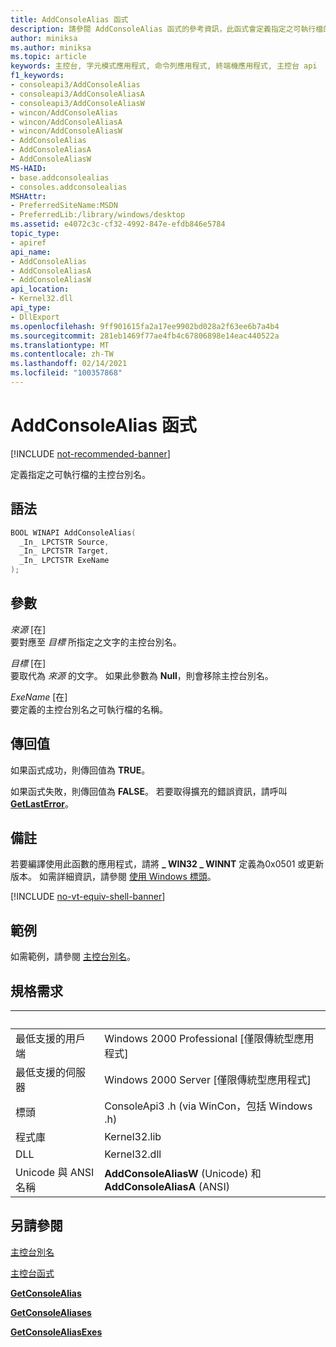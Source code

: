 ```yaml
---
title: AddConsoleAlias 函式
description: 請參閱 AddConsoleAlias 函式的參考資訊，此函式會定義指定之可執行檔的主控台別名。
author: miniksa
ms.author: miniksa
ms.topic: article
keywords: 主控台, 字元模式應用程式, 命令列應用程式, 終端機應用程式, 主控台 api
f1_keywords:
- consoleapi3/AddConsoleAlias
- consoleapi3/AddConsoleAliasA
- consoleapi3/AddConsoleAliasW
- wincon/AddConsoleAlias
- wincon/AddConsoleAliasA
- wincon/AddConsoleAliasW
- AddConsoleAlias
- AddConsoleAliasA
- AddConsoleAliasW
MS-HAID:
- base.addconsolealias
- consoles.addconsolealias
MSHAttr:
- PreferredSiteName:MSDN
- PreferredLib:/library/windows/desktop
ms.assetid: e4072c3c-cf32-4992-847e-efdb846e5784
topic_type:
- apiref
api_name:
- AddConsoleAlias
- AddConsoleAliasA
- AddConsoleAliasW
api_location:
- Kernel32.dll
api_type:
- DllExport
ms.openlocfilehash: 9ff901615fa2a17ee9902bd028a2f63ee6b7a4b4
ms.sourcegitcommit: 281eb1469f77ae4fb4c67806898e14eac440522a
ms.translationtype: MT
ms.contentlocale: zh-TW
ms.lasthandoff: 02/14/2021
ms.locfileid: "100357868"
---
```

# <a name="addconsolealias-function"></a>AddConsoleAlias 函式

[!INCLUDE [not-recommended-banner](./includes/not-recommended-banner.md)]

定義指定之可執行檔的主控台別名。

## <a name="syntax"></a>語法

```C
BOOL WINAPI AddConsoleAlias(
  _In_ LPCTSTR Source,
  _In_ LPCTSTR Target,
  _In_ LPCTSTR ExeName
);
```

## <a name="parameters"></a>參數

*來源* \[在\]  
要對應至 *目標* 所指定之文字的主控台別名。

*目標* \[在\]  
要取代為 *來源* 的文字。 如果此參數為 **Null**，則會移除主控台別名。

*ExeName* \[在\]  
要定義的主控台別名之可執行檔的名稱。

## <a name="return-value"></a>傳回值

如果函式成功，則傳回值為 **TRUE**。

如果函式失敗，則傳回值為 **FALSE**。 若要取得擴充的錯誤資訊，請呼叫 [**GetLastError**](/windows/win32/api/errhandlingapi/nf-errhandlingapi-getlasterror)。

## <a name="remarks"></a>備註

若要編譯使用此函數的應用程式，請將 **\_ WIN32 \_ WINNT** 定義為0x0501 或更新版本。 如需詳細資訊，請參閱 [使用 Windows 標頭](/windows/win32/winprog/using-the-windows-headers)。

[!INCLUDE [no-vt-equiv-shell-banner](./includes/no-vt-equiv-shell-banner.md)]

## <a name="examples"></a>範例

如需範例，請參閱 [主控台別名](console-aliases.md)。

## <a name="requirements"></a>規格需求

| &nbsp; | &nbsp; |
|-|-|
| 最低支援的用戶端 | Windows 2000 Professional \[僅限傳統型應用程式\] |
| 最低支援的伺服器 | Windows 2000 Server \[僅限傳統型應用程式\] |
| 標頭 | ConsoleApi3 .h (via WinCon，包括 Windows .h)  |
| 程式庫 | Kernel32.lib |
| DLL | Kernel32.dll |
| Unicode 與 ANSI 名稱 | **AddConsoleAliasW** (Unicode) 和 **AddConsoleAliasA** (ANSI)  |

## <a name="see-also"></a>另請參閱

[主控台別名](console-aliases.md)

[主控台函式](console-functions.md)

[**GetConsoleAlias**](getconsolealias.md)

[**GetConsoleAliases**](getconsolealiases.md)

[**GetConsoleAliasExes**](getconsolealiasexes.md)